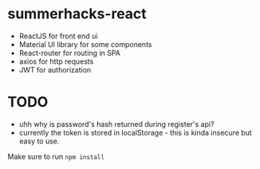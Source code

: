 # summerhacks-react

-   ReactJS for front end ui
-   Material UI library for some components
-   React-router for routing in SPA
-   axios for http requests
-   JWT for authorization

# TODO

-   uhh why is password's hash returned during register's api?
-   currently the token is stored in localStorage - this is kinda insecure but easy to use.

Make sure to run `npm install`
